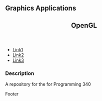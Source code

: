 

<h2>Graphics Applications</h2>
<p></p>
<p></p>

<header>
  <h2>OpenGL</h2>
</header>

<section>
  <nav>
    <ul>
      <li><a href="#">Link1</a></li>
      <li><a href="#">Link2</a></li>
      <li><a href="#">Link3</a></li>
    </ul>
  </nav>
  
  <article>
    <h1>Description</h1>
    <p>A repository for the for Programming 340</p>
    
  </article>
</section>

<footer>
  <p>Footer</p>
</footer>


